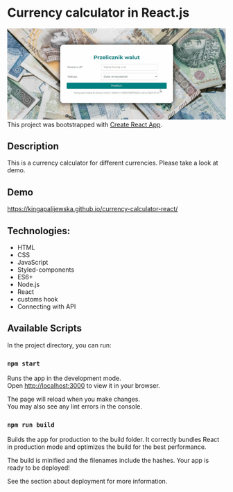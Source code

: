 # Currency calculator in React.js
![Money](public/Animation.gif)
This project was bootstrapped with [Create React App](https://github.com/facebook/create-react-app).

## Description
This is a currency calculator for different currencies. Please take a look at demo.

## Demo 
https://kingapalijewska.github.io/currency-calculator-react/

## Technologies:
- HTML
- CSS 
- JavaScript
- Styled-components
- ES6+
- Node.js
- React
- customs hook
- Connecting with API

## Available Scripts

In the project directory, you can run:

### `npm start`

Runs the app in the development mode.\
Open [http://localhost:3000](http://localhost:3000) to view it in your browser.

The page will reload when you make changes.\
You may also see any lint errors in the console.

### `npm run build`
Builds the app for production to the build folder.
It correctly bundles React in production mode and optimizes the build for the best performance.

The build is minified and the filenames include the hashes.
Your app is ready to be deployed!

See the section about deployment for more information.
